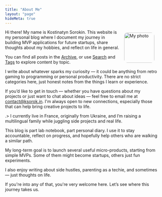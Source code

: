 ```yaml
---
title: "About Me"
layout: "page"
hideMeta: true
---
```


<img src="/images/avatar.jpg" alt="My photo" width="100" style="float: right; margin: 10px; border-radius: 11px;" />

Hi there! My name is Kostinatyn Sorokin.
This website is my personal blog where I document my journey in building MVP applications for future startups, share thoughts about my hobbies, and reflect on life in general.

You can find all posts in the [Archive](/archives), or use [Search](/search) and [Tags](/tags) to explore content by topic.

I write about whatever sparks my curiosity — it could be anything from retro gaming to programming or personal productivity. There are no strict categories here, just honest notes from the things I learn or experience.

If you’d like to get in touch — whether you have questions about my projects or just want to chat about ideas — feel free to email me at [contact@ksorok.in](mailto:contact@ksorok.in).
I'm always open to new connections, especially those that can help bring creative projects to life.

.> I currently live in France, originally from Ukraine, and I’m raising a multilingual family while juggling side projects and real life.

This blog is part lab notebook, part personal diary. I use it to stay accountable, reflect on progress, and hopefully help others who are walking a similar path.

My long-term goal is to launch several useful micro-products, starting from simple MVPs. Some of them might become startups, others just fun experiments.

I also enjoy writing about side hustles, parenting as a techie, and sometimes — just thoughts on life.

If you're into any of that, you're very welcome here. Let’s see where this journey takes us.

